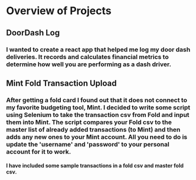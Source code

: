 # Overview of Projects

## DoorDash Log
### I wanted to create a react app that helped me log my door dash deliveries.  It records and calculates financial metrics to determine how well you are performing as a dash driver.  

## Mint Fold Transaction Upload
### After getting a fold card I found out that it does not connect to my favorite budgeting tool, Mint.  I decided to write some script using Selenium to take the transaction csv from Fold and input them into Mint.  The script compares your Fold csv to the master list of already added transactions (to Mint) and then adds any new ones to your Mint account.  All you need to do is update the 'username' and 'password' to your personal account for it to work.
#### I have included some sample transactions in a fold csv and master fold csv.
